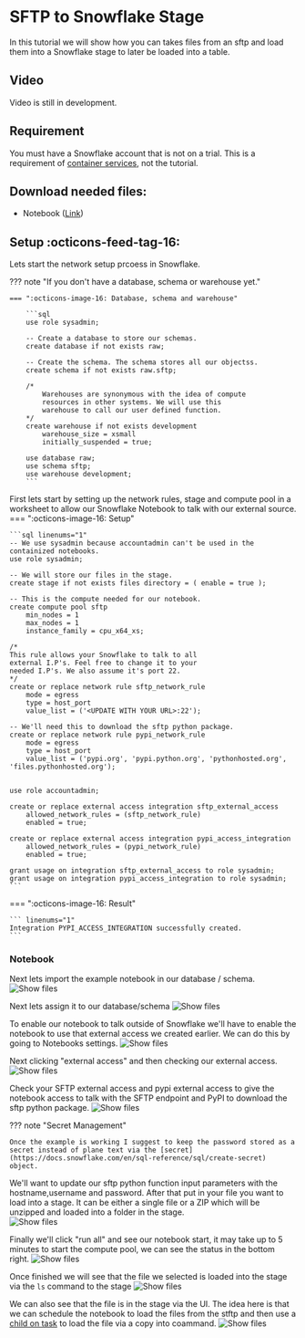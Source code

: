 # SFTP to Snowflake Stage
In this tutorial we will show how you can takes files from an sftp and load them into a Snowflake stage to later be loaded into a table.

## Video
Video is still in development.

## Requirement
You must have a Snowflake account that is not on a trial. This is a requirement of [container services](https://docs.snowflake.com/developer-guide/snowpark-container-services/working-with-compute-pool), not the tutorial.

## Download needed files:
- Notebook ([Link](https://sfc-gh-dwilczak.github.io/tutorials/snowflake/sftp/files/notebook.ipynb))

## Setup :octicons-feed-tag-16:
Lets start the network setup prcoess in Snowflake. 

??? note "If you don't have a database, schema or warehouse yet."

    === ":octicons-image-16: Database, schema and warehouse"

        ```sql
        use role sysadmin;
        
        -- Create a database to store our schemas.
        create database if not exists raw;

        -- Create the schema. The schema stores all our objectss.
        create schema if not exists raw.sftp;

        /*
            Warehouses are synonymous with the idea of compute
            resources in other systems. We will use this
            warehouse to call our user defined function.
        */
        create warehouse if not exists development 
            warehouse_size = xsmall
            initially_suspended = true;

        use database raw;
        use schema sftp;
        use warehouse development;
        ```


First lets start by setting up the network rules, stage and compute pool in a worksheet to allow our Snowflake Notebook to talk with our external source.
=== ":octicons-image-16: Setup"

    ```sql linenums="1"
    -- We use sysadmin because accountadmin can't be used in the containized notebooks.
    use role sysadmin;

    -- We will store our files in the stage.
    create stage if not exists files directory = ( enable = true );

    -- This is the compute needed for our notebook.
    create compute pool sftp
        min_nodes = 1
        max_nodes = 1
        instance_family = cpu_x64_xs;

    /*
    This rule allows your Snowflake to talk to all
    external I.P's. Feel free to change it to your
    needed I.P's. We also assume it's port 22.
    */
    create or replace network rule sftp_network_rule
        mode = egress
        type = host_port
        value_list = ('<UPDATE WITH YOUR URL>:22');

    -- We'll need this to download the sftp python package.
    create or replace network rule pypi_network_rule
        mode = egress
        type = host_port
        value_list = ('pypi.org', 'pypi.python.org', 'pythonhosted.org',  'files.pythonhosted.org');


    use role accountadmin;

    create or replace external access integration sftp_external_access
        allowed_network_rules = (sftp_network_rule)
        enabled = true;

    create or replace external access integration pypi_access_integration
        allowed_network_rules = (pypi_network_rule)
        enabled = true;

    grant usage on integration sftp_external_access to role sysadmin;
    grant usage on integration pypi_access_integration to role sysadmin;
    ```   

=== ":octicons-image-16: Result"

    ``` linenums="1"
    Integration PYPI_ACCESS_INTEGRATION successfully created.
    ```

### Notebook
Next lets import the example notebook in our database / schema.
![Show files](images/01.png)

Next lets assign it to our database/schema
![Show files](images/02.png)

To enable our notebook to talk outside of Snowflake we'll have to enable the notebook to use that external access we created earlier. We can do this by going to Notebooks settings.
![Show files](images/03.png)

Next clicking "external access" and then checking our external access.
![Show files](images/04.png)

Check your SFTP external access and pypi external access to give the notebook access to talk with the SFTP endpoint and PyPI to download the sftp python package.
![Show files](images/05.png)

??? note "Secret Management"

    Once the example is working I suggest to keep the password stored as a secret instead of plane text via the [secret](https://docs.snowflake.com/en/sql-reference/sql/create-secret) object. 

We'll want to update our sftp python function input parameters with the hostname,username and password. After that put in your file you want to load into a stage. It can be either a single file or a ZIP which will be unzipped and loaded into a folder in the stage.  
![Show files](images/06.png)

Finally we'll click "run all" and see our notebook start, it may take up to 5 minutes to start the compute pool, we can see the status in the bottom right.
![Show files](images/07.png)

Once finished we will see that the file we selected is loaded into the stage via the ``ls`` command to the stage
![Show files](images/08.png)

We can also see that the file is in the stage via the UI. The idea here is that we can schedule the notebook to load the files from the stftp and then use a [child on task](https://sfc-gh-dwilczak.github.io/tutorials/snowflake/tasks/lineage/intro/) to load the file via a copy into coammand.
![Show files](images/09.png)




